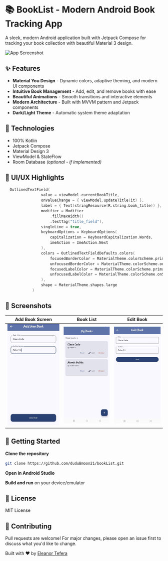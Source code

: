 # 📚 BookList - Modern Android Book Tracking App

A sleek, modern Android application built with Jetpack Compose for tracking your book collection with beautiful Material 3 design.

![App Screenshot](https://github.com/duduBmoon21/bookList/blob/main/static/cover.png?raw=true)

## ✨ Features

* **Material You Design** - Dynamic colors, adaptive theming, and modern UI components
* **Intuitive Book Management** - Add, edit, and remove books with ease
* **Beautiful Animations** - Smooth transitions and interactive elements
* **Modern Architecture** - Built with MVVM pattern and Jetpack components
* **Dark/Light Theme** - Automatic system theme adaptation

## 💠 Technologies

* 100% Kotlin
* Jetpack Compose
* Material Design 3
* ViewModel & StateFlow
* Room Database *(optional - if implemented)*

## 🎨 UI/UX Highlights

```kotlin
  OutlinedTextField(
                value = viewModel.currentBookTitle,
                onValueChange = { viewModel.updateTitle(it) },
                label = { Text(stringResource(R.string.book_title)) },
                modifier = Modifier
                    .fillMaxWidth()
                    .testTag("title_field"),
                singleLine = true,
                keyboardOptions = KeyboardOptions(
                    capitalization = KeyboardCapitalization.Words,
                    imeAction = ImeAction.Next
                ),
                colors = OutlinedTextFieldDefaults.colors(
                    focusedBorderColor = MaterialTheme.colorScheme.primary,
                    unfocusedBorderColor = MaterialTheme.colorScheme.outline,
                    focusedLabelColor = MaterialTheme.colorScheme.primary,
                    unfocusedLabelColor = MaterialTheme.colorScheme.onSurfaceVariant
                ),
                shape = MaterialTheme.shapes.large
            )
```

## 📸 Screenshots

| Add Book Screen                                                                        | Book List                                                                                | Edit Book                                                                                |
| -------------------------------------------------------------------------------------- | ---------------------------------------------------------------------------------------- | ---------------------------------------------------------------------------------------- |
| ![Add Book](https://github.com/duduBmoon21/bookList/blob/main/static/add.png?raw=true) | ![Book List](https://github.com/duduBmoon21/bookList/blob/main/static/list.png?raw=true) | ![Edit Book](https://github.com/duduBmoon21/bookList/blob/main/static/edit.png?raw=true) |

## 🚀 Getting Started

**Clone the repository**

```bash
git clone https://github.com/duduBmoon21/bookList.git
```

**Open in Android Studio**

**Build and run** on your device/emulator

## 📝 License

MIT License

## 🤝 Contributing

Pull requests are welcome! For major changes, please open an issue first to discuss what you'd like to change.

Built with ❤️ by [Eleanor Tefera](https://github.com/duduBmoon21)
